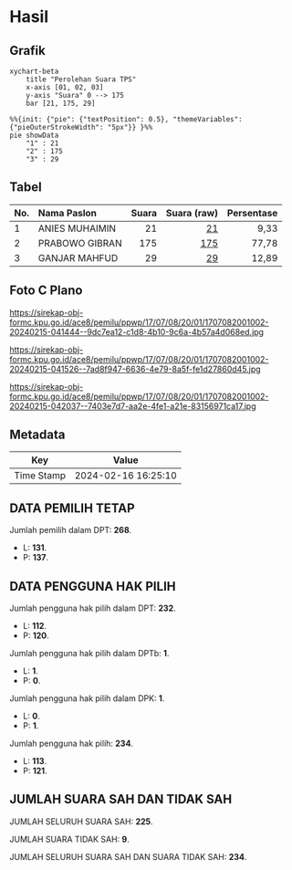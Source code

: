 # Hasil

## Grafik

```mermaid
xychart-beta
    title "Perolehan Suara TPS"
    x-axis [01, 02, 03]
    y-axis "Suara" 0 --> 175
    bar [21, 175, 29]
```

```mermaid
%%{init: {"pie": {"textPosition": 0.5}, "themeVariables": {"pieOuterStrokeWidth": "5px"}} }%%
pie showData
    "1" : 21
    "2" : 175
    "3" : 29
```

## Tabel

| No. | Nama Paslon    | Suara | Suara (raw) | Persentase |
|:--- |:-------------- | -----:| -----------:| ----------:|
| 1   | ANIES MUHAIMIN | 21    | [21][p-1]   | 9,33       |
| 2   | PRABOWO GIBRAN | 175   | [175][p-2]  | 77,78      |
| 3   | GANJAR MAHFUD  | 29    | [29][p-3]   | 12,89      |


[p-1]: https://github.com/gigit-pemilu/pemilu-2024-17-bengkulu/blob/main/pilpres/hitung-suara/sub/17-bengkulu/sub/07-lebong/sub/08-lebong-sakti/sub/2001-ujung-tanjung-i/sub/002-tps/sub/paslon-1.txt
[p-2]: https://github.com/gigit-pemilu/pemilu-2024-17-bengkulu/blob/main/pilpres/hitung-suara/sub/17-bengkulu/sub/07-lebong/sub/08-lebong-sakti/sub/2001-ujung-tanjung-i/sub/002-tps/sub/paslon-2.txt
[p-3]: https://github.com/gigit-pemilu/pemilu-2024-17-bengkulu/blob/main/pilpres/hitung-suara/sub/17-bengkulu/sub/07-lebong/sub/08-lebong-sakti/sub/2001-ujung-tanjung-i/sub/002-tps/sub/paslon-3.txt

## Foto C Plano

https://sirekap-obj-formc.kpu.go.id/ace8/pemilu/ppwp/17/07/08/20/01/1707082001002-20240215-041444--9dc7ea12-c1d8-4b10-9c6a-4b57a4d068ed.jpg

https://sirekap-obj-formc.kpu.go.id/ace8/pemilu/ppwp/17/07/08/20/01/1707082001002-20240215-041526--7ad8f947-6636-4e79-8a5f-fe1d27860d45.jpg

https://sirekap-obj-formc.kpu.go.id/ace8/pemilu/ppwp/17/07/08/20/01/1707082001002-20240215-042037--7403e7d7-aa2e-4fe1-a21e-83156971ca17.jpg


## Metadata

| Key        | Value               |
| ---------- | ------------------- |
| Time Stamp | 2024-02-16 16:25:10 |


## DATA PEMILIH TETAP

Jumlah pemilih dalam DPT: **268**.
 * L: **131**.
 * P: **137**.

## DATA PENGGUNA HAK PILIH

Jumlah pengguna hak pilih dalam DPT: **232**.
 * L: **112**.
 * P: **120**.

Jumlah pengguna hak pilih dalam DPTb: **1**.
 * L: **1**.
 * P: **0**.

Jumlah pengguna hak pilih dalam DPK: **1**.
 * L: **0**.
 * P: **1**.

Jumlah pengguna hak pilih: **234**.
 * L: **113**.
 * P: **121**.

## JUMLAH SUARA SAH DAN TIDAK SAH

JUMLAH SELURUH SUARA SAH: **225**.

JUMLAH SUARA TIDAK SAH: **9**.

JUMLAH SELURUH SUARA SAH DAN SUARA TIDAK SAH: **234**.


